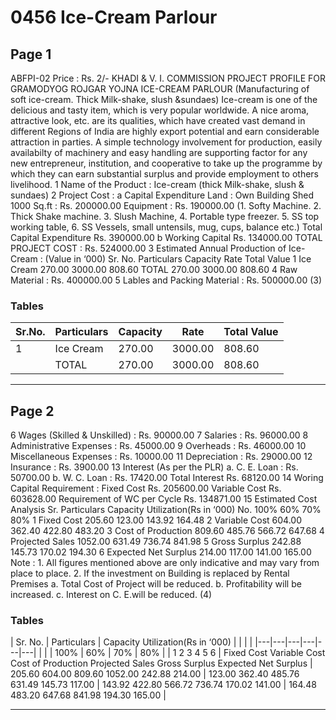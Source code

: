 # 0456 Ice-Cream Parlour

## Page 1

ABFPI-02 Price : Rs. 2/- KHADI & V. I. COMMISSION PROJECT PROFILE FOR GRAMODYOG ROJGAR YOJNA ICE-CREAM PARLOUR (Manufacturing of soft ice-cream. Thick Milk-shake, slush &sundaes) Ice-cream is one of the delicious and tasty item, which is very popular worldwide. A nice aroma, attractive look, etc. are its qualities, which have created vast demand in different Regions of India are highly export potential and earn considerable attraction in parties. A simple technology involvement for production, easily availabilty of machinery and easy handling are supporting factor for any new entrepreneur, institution, and cooperative to take up the programme by which they can earn substantial surplus and provide employment to others livelihood. 1 Name of the Product : Ice-cream (thick Milk-shake, slush & sundaes) 2 Project Cost : a Capital Expenditure Land : Own Building Shed 1000 Sq.ft : Rs. 200000.00 Equipment : Rs. 190000.00 (1. Softy Machine. 2. Thick Shake machine. 3. Slush Machine, 4. Portable type freezer. 5. SS top working table, 6. SS Vessels, small untensils, mug, cups, balance etc.) Total Capital Expenditure Rs. 390000.00 b Working Capital Rs. 134000.00 TOTAL PROJECT COST : Rs. 524000.00 3 Estimated Annual Production of Ice-Cream : (Value in ‘000) Sr. No. Particulars Capacity Rate Total Value 1 Ice Cream 270.00 3000.00 808.60 TOTAL 270.00 3000.00 808.60 4 Raw Material : Rs. 400000.00 5 Lables and Packing Material : Rs. 500000.00 (3)

### Tables

| Sr.No. | Particulars | Capacity | Rate | Total Value |
|---|---|---|---|---|
| 1 | Ice Cream | 270.00 | 3000.00 | 808.60 |
|  | TOTAL | 270.00 | 3000.00 | 808.60 |

---

## Page 2

6 Wages (Skilled & Unskilled) : Rs. 90000.00 7 Salaries : Rs. 96000.00 8 Administrative Expenses : Rs. 45000.00 9 Overheads : Rs. 46000.00 10 Miscellaneous Expenses : Rs. 10000.00 11 Depreciation : Rs. 29000.00 12 Insurance : Rs. 3900.00 13 Interest (As per the PLR) a. C. E. Loan : Rs. 50700.00 b. W. C. Loan : Rs. 17420.00 Total Interest Rs. 68120.00 14 Woring Capital Requirement : Fixed Cost Rs. 205600.00 Variable Cost Rs. 603628.00 Requirement of WC per Cycle Rs. 134871.00 15 Estimated Cost Analysis Sr. Particulars Capacity Utilization(Rs in ‘000) No. 100% 60% 70% 80% 1 Fixed Cost 205.60 123.00 143.92 164.48 2 Variable Cost 604.00 362.40 422.80 483.20 3 Cost of Production 809.60 485.76 566.72 647.68 4 Projected Sales 1052.00 631.49 736.74 841.98 5 Gross Surplus 242.88 145.73 170.02 194.30 6 Expected Net Surplus 214.00 117.00 141.00 165.00 Note : 1. All figures mentioned above are only indicative and may vary from place to place. 2. If the investment on Building is replaced by Rental Premises a. Total Cost of Project will be reduced. b. Profitability will be increased. c. Interest on C. E.will be reduced. (4)

### Tables

| Sr.
No. | Particulars | Capacity Utilization(Rs in ‘000) |  |  |  |
|---|---|---|---|---|---|
|  |  | 100% | 60% | 70% | 80% |
| 1
2
3
4
5
6 | Fixed Cost
Variable Cost
Cost of Production
Projected Sales
Gross Surplus
Expected Net Surplus | 205.60
604.00
809.60
1052.00
242.88
214.00 | 123.00
362.40
485.76
631.49
145.73
117.00 | 143.92
422.80
566.72
736.74
170.02
141.00 | 164.48
483.20
647.68
841.98
194.30
165.00 |

---
